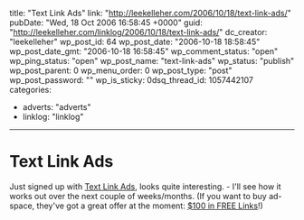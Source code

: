 title: "Text Link Ads"
link: "http://leekelleher.com/2006/10/18/text-link-ads/"
pubDate: "Wed, 18 Oct 2006 16:58:45 +0000"
guid: "http://leekelleher.com/linklog/2006/10/18/text-link-ads/"
dc_creator: "leekelleher"
wp_post_id: 64
wp_post_date: "2006-10-18 18:58:45"
wp_post_date_gmt: "2006-10-18 16:58:45"
wp_comment_status: "open"
wp_ping_status: "open"
wp_post_name: "text-link-ads"
wp_status: "publish"
wp_post_parent: 0
wp_menu_order: 0
wp_post_type: "post"
wp_post_password: ""
wp_is_sticky: 0dsq_thread_id: 1057442107
categories:
  - adverts: "adverts"
  - linklog: "linklog"

---

# Text Link Ads

Just signed up with <a href="http://www.text-link-ads.com/?ref=37673">Text Link Ads</a>, looks quite interesting.<!--more--> - I'll see how it works out over the next couple of weeks/months. (If you want to buy ad-space, they've got a great offer at the moment: <a href="http://www.text-link-ads.com/starter_kit.php?ref=37673">$100 in FREE Links</a>!)